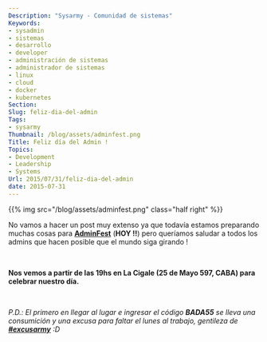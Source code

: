 ```yaml
---
Description: "Sysarmy - Comunidad de sistemas"
Keywords:
- sysadmin 
- sistemas
- desarrollo
- developer
- administración de sistemas
- administrador de sistemas
- linux
- cloud
- docker
- kubernetes
Section: 
Slug: feliz-dia-del-admin
Tags:
- sysarmy
Thumbnail: /blog/assets/adminfest.png
Title: Feliz día del Admin !
Topics:
- Development
- Leadership
- Systems
Url: 2015/07/31/feliz-dia-del-admin
date: 2015-07-31
---
```


{{% img src="/blog/assets/adminfest.png" class="half right" %}}
<p>No vamos a hacer un post muy extenso ya que todavía estamos preparando muchas cosas para <a href="http://www.adminfest.com"><strong>AdminFest</strong></a> (<strong>HOY !!</strong>) pero queríamos saludar a todos los admins que hacen posible que el mundo siga girando !</p>
<p>&nbsp;</p>
<p><strong>Nos vemos a partir de las 19hs en La Cigale (25 de Mayo 597, CABA) para celebrar nuestro día.</strong></p>
<p>&nbsp;</p>
<p><em>P.D.: El primero en llegar al lugar e ingresar el código <strong>BADA55</strong> se lleva una consumición y una excusa para faltar el lunes al trabajo, gentileza de <strong><a href="https://play.google.com/store/apps/details?id=com.ezanetta.excusarmy">#excusarmy</a></strong> :D</em></p>
